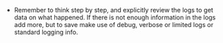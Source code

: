 - Remember to think step by step, and explicitly review the logs to get data on what happened. If there is not enough information in the logs add more, but to save make use of debug, verbose or limited logs or standard logging info.